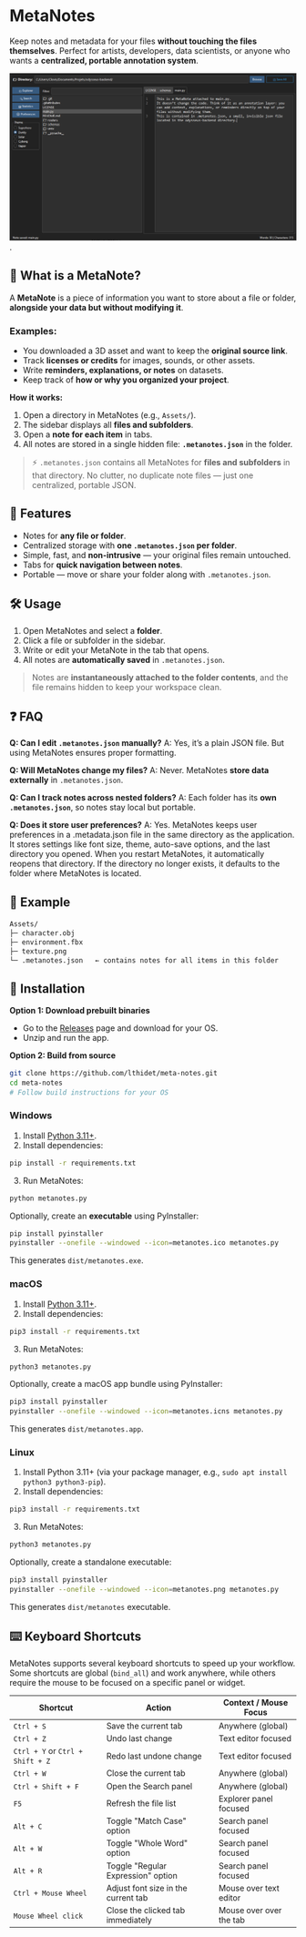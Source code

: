 # MetaNotes

Keep notes and metadata for your files **without touching the files themselves**. Perfect for artists, developers, data scientists, or anyone who wants a **centralized, portable annotation system**.

![Texte alternatif](metanotes_screenshot.png "Titre de l'image").

## 🧐 What is a MetaNote?

A **MetaNote** is a piece of information you want to store about a file or folder, **alongside your data but without modifying it**.

### Examples:

* You downloaded a 3D asset and want to keep the **original source link**.
* Track **licenses or credits** for images, sounds, or other assets.
* Write **reminders, explanations, or notes** on datasets.
* Keep track of **how or why you organized your project**.

**How it works:**

1. Open a directory in MetaNotes (e.g., `Assets/`).
2. The sidebar displays all **files and subfolders**.
3. Open a **note for each item** in tabs.
4. All notes are stored in a single hidden file: **`.metanotes.json`** in the folder.

> ⚡ `.metanotes.json` contains all MetaNotes for **files and subfolders** in that directory. No clutter, no duplicate note files — just one centralized, portable JSON.


## 🚀 Features

* Notes for **any file or folder**.
* Centralized storage with **one `.metanotes.json` per folder**.
* Simple, fast, and **non-intrusive** — your original files remain untouched.
* Tabs for **quick navigation between notes**.
* Portable — move or share your folder along with `.metanotes.json`.

## 🛠 Usage

1. Open MetaNotes and select a **folder**.
2. Click a file or subfolder in the sidebar.
3. Write or edit your MetaNote in the tab that opens.
4. All notes are **automatically saved** in `.metanotes.json`.

> Notes are **instantaneously attached to the folder contents**, and the file remains hidden to keep your workspace clean.


## ❓ FAQ

**Q: Can I edit `.metanotes.json` manually?**
A: Yes, it’s a plain JSON file. But using MetaNotes ensures proper formatting.

**Q: Will MetaNotes change my files?**
A: Never. MetaNotes **store data externally** in `.metanotes.json`.

**Q: Can I track notes across nested folders?**
A: Each folder has its **own `.metanotes.json`**, so notes stay local but portable.

**Q: Does it store user preferences?**
A: Yes. MetaNotes keeps user preferences in a .metadata.json file in the same directory as the application. It stores settings like font size, theme, auto-save options, and the last directory you opened. When you restart MetaNotes, it automatically reopens that directory. If the directory no longer exists, it defaults to the folder where MetaNotes is located.

## 📂 Example

```
Assets/
├─ character.obj
├─ environment.fbx
├─ texture.png
└─ .metanotes.json   ← contains notes for all items in this folder
```


## 💾 Installation

**Option 1: Download prebuilt binaries**

* Go to the [Releases](https://github.com/lthidet/meta-notes/releases/) page and download for your OS.
* Unzip and run the app.

**Option 2: Build from source**

```bash
git clone https://github.com/lthidet/meta-notes.git
cd meta-notes
# Follow build instructions for your OS
```

### Windows

1. Install [Python 3.11+](https://www.python.org/downloads/windows/).
2. Install dependencies:

```bash
pip install -r requirements.txt
```

3. Run MetaNotes:

```bash
python metanotes.py
```

Optionally, create an **executable** using PyInstaller:

```bash
pip install pyinstaller
pyinstaller --onefile --windowed --icon=metanotes.ico metanotes.py
```

This generates `dist/metanotes.exe`.

### macOS

1. Install [Python 3.11+](https://www.python.org/downloads/macos/).
2. Install dependencies:

```bash
pip3 install -r requirements.txt
```

3. Run MetaNotes:

```bash
python3 metanotes.py
```

Optionally, create a macOS app bundle using PyInstaller:

```bash
pip3 install pyinstaller
pyinstaller --onefile --windowed --icon=metanotes.icns metanotes.py
```

This generates `dist/metanotes.app`.

### Linux

1. Install Python 3.11+ (via your package manager, e.g., `sudo apt install python3 python3-pip`).
2. Install dependencies:

```bash
pip3 install -r requirements.txt
```

3. Run MetaNotes:

```bash
python3 metanotes.py
```

Optionally, create a standalone executable:

```bash
pip3 install pyinstaller
pyinstaller --onefile --windowed --icon=metanotes.png metanotes.py
```

This generates `dist/metanotes` executable.



## ⌨️ Keyboard Shortcuts

MetaNotes supports several keyboard shortcuts to speed up your workflow. Some shortcuts are global (`bind_all`) and work anywhere, while others require the mouse to be focused on a specific panel or widget.

| Shortcut                         | Action                              | Context / Mouse Focus  |
| -------------------------------- | ----------------------------------- | ---------------------- |
| `Ctrl + S`                       | Save the current tab                | Anywhere (global)      |
| `Ctrl + Z`                       | Undo last change                    | Text editor focused    |
| `Ctrl + Y` or `Ctrl + Shift + Z` | Redo last undone change             | Text editor focused    |
| `Ctrl + W`                       | Close the current tab               | Anywhere (global)      |
| `Ctrl + Shift + F`               | Open the Search panel               | Anywhere (global)      |
| `F5`                             | Refresh the file list               | Explorer panel focused |
| `Alt + C`                        | Toggle "Match Case" option          | Search panel focused   |
| `Alt + W`                        | Toggle "Whole Word" option          | Search panel focused   |
| `Alt + R`                        | Toggle "Regular Expression" option  | Search panel focused   |
| `Ctrl + Mouse Wheel`             | Adjust font size in the current tab | Mouse over text editor |
| `Mouse Wheel click`              | Close the clicked tab immediately   | Mouse over over the tab |